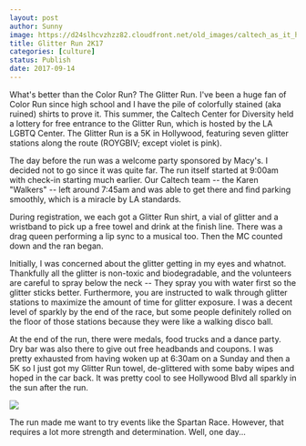 ```yaml
---
layout: post
author: Sunny
image: https://d24slhcvzhzz82.cloudfront.net/old_images/caltech_as_it_happens/6a0105349b8251970b01b8d2a2630e970c.jpg
title: Glitter Run 2K17
categories: [culture]
status: Publish
date: 2017-09-14
---
```





What's better than the Color Run? The Glitter Run. I've been a huge fan of Color Run since high school and I have the pile of colorfully stained (aka ruined) shirts to prove it. This summer, the Caltech Center for Diversity held a lottery for free entrance to the Glitter Run, which is hosted by the LA LGBTQ Center. The Glitter Run is a 5K in Hollywood, featuring seven glitter stations along the route (ROYGBIV; except violet is pink).


The day before the run was a welcome party sponsored by Macy's. I decided not to go since it was quite far. The run itself started at 9:00am with check-in starting much earlier. Our Caltech team -- the Karen "Walkers" -- left around 7:45am and was able to get there and find parking smoothly, which is a miracle by LA standards.


During registration, we each got a Glitter Run shirt, a vial of glitter and a wristband to pick up a free towel and drink at the finish line. There was a drag queen performing a lip sync to a musical too. Then the MC counted down and the ran began.




Initially, I was concerned about the glitter getting in my eyes and whatnot. Thankfully all the glitter is non-toxic and biodegradable, and the volunteers are careful to spray below the neck -- They spray you with water first so the glitter sticks better. Furthermore, you are instructed to walk through glitter stations to maximize the amount of time for glitter exposure. I was a decent level of sparkly by the end of the race, but some people definitely rolled on the floor of those stations because they were like a walking disco ball.


At the end of the run, there were medals, food trucks and a dance party. Dry bar was also there to give out free headbands and coupons. I was pretty exhausted from having woken up at 6:30am on a Sunday and then a 5K so I just got my Glitter Run towel, de-glittered with some baby wipes and hoped in the car back. It was pretty cool to see Hollywood Blvd all sparkly in the sun after the run.




![](https://d24slhcvzhzz82.cloudfront.net/old_images/caltech_as_it_happens/6a0105349b8251970b01bb09bb4980970d.jpg)

The run made me want to try events like the Spartan Race. However, that requires a lot more strength and determination. Well, one day...

